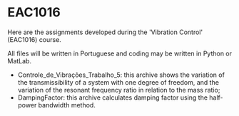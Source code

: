 # EAC1016
Here are the assignments developed during the 'Vibration Control' (EAC1016) course.

All files will be written in Portuguese and coding may be written in Python or MatLab.

- Controle_de_Vibrações_Trabalho_5: this archive shows the variation of the transmissibility of a system with one degree of freedom, and the variation of the resonant frequency ratio in relation to the mass ratio;
- DampingFactor: this archive calculates damping factor using the half-power bandwidth method.
